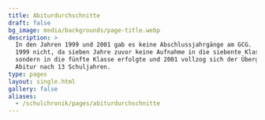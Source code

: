 ```yaml
---
title: Abiturdurchschnitte
draft: false
bg_image: media/backgrounds/page-title.webp
description: >
  In den Jahren 1999 und 2001 gab es keine Abschlussjahrgänge am GCG.
  1999 nicht, da sieben Jahre zuvor keine Aufnahme in die siebente Klasse,
  sondern in die fünfte Klasse erfolgte und 2001 vollzog sich der Übergang zum
  Abitur nach 13 Schuljahren.
type: pages
layout: single.html
gallery: false
aliases:
  - /schulchronik/pages/abiturdurchschnitte
---
```

<style>
#chart-container {
  position: relative;
  height: 50vh;
  overflow: hidden;
}
</style>

<div id="chart-container"></div>
<script>
  var dom = document.getElementById("chart-container");
  echarts.registerLocale("DE", {
    time: {
        month: [
            'Januar', 'Februar', 'März', 'April', 'Mai', 'Juni',
            'Juli', 'August', 'September', 'Oktober', 'November', 'Dezember'
        ],
        monthAbbr: [
            'Jan', 'Feb', 'Mar', 'Apr', 'Mai', 'Jun',
            'Jul', 'Aug', 'Sep', 'Okt', 'Nov', 'Dez'
        ],
        dayOfWeek: [
            'Sonntag', 'Montag', 'Dienstag', 'Mittwoch', 'Donnerstag', 'Freitag', 'Samstag'
        ],
        dayOfWeekAbbr: [
            'So', 'Mo', 'Di', 'Mi', 'Do', 'Fr', 'Sa'
        ]
    },
    legend: {
        selector: {
            all: 'Alle',
            inverse: 'Invertiert'
        }
    },
    toolbox: {
        brush: {
            title: {
                rect: 'Box Auswahl',
                polygon: 'Lasso Auswahl',
                lineX: 'Horizontale Auswahl',
                lineY: 'Vertikale Auswahl',
                keep: 'Bereich Auswahl',
                clear: 'Auswahl zurücksetzen'
            }
        },
        dataView: {
            title: 'Daten Ansicht',
            lang: ['Daten Ansicht', 'Schließen', 'Aktualisieren']
        },
        dataZoom: {
            title: {
                zoom: 'Zoom',
                back: 'Zoom zurücksetzen'
            }
        },
        magicType: {
            title: {
                line: 'Zu Liniendiagramm wechseln',
                bar: 'Zu Balkendiagramm wechseln',
                stack: 'Stapel',
                tiled: 'Kachel'
            }
        },
        restore: {
            title: 'Wiederherstellen'
        },
        saveAsImage: {
            title: 'Als Bild speichern',
            lang: ['Rechtsklick zum Speichern des Bildes']
        }
    },
    series: {
        typeNames: {
            pie: 'Tortendiagramm',
            bar: 'Balkendiagramm',
            line: 'Liniendiagramm',
            scatter: 'Streudiagramm',
            effectScatter: 'Welligkeits-Streudiagramm',
            radar: 'Radar-Karte',
            tree: 'Baum',
            treemap: 'Baumkarte',
            boxplot: 'Boxplot',
            candlestick: 'Kerzenständer',
            k: 'K Liniendiagramm',
            heatmap: 'Heatmap',
            map: 'Karte',
            parallel: 'Parallele Koordinatenkarte',
            lines: 'Liniendiagramm',
            graph: 'Beziehungsgrafik',
            sankey: 'Sankey-Diagramm',
            funnel: 'Trichterdiagramm',
            gauge: 'Meßanzeige',
            pictorialBar: 'Bildlicher Balken',
            themeRiver: 'Thematische Flusskarte',
            sunburst: 'Sonnenausbruch'
        }
    },
    aria: {
        general: {
            withTitle: 'Dies ist ein Diagramm über "{title}"',
            withoutTitle: 'Dies ist ein Diagramm'
        },
        series: {
            single: {
                prefix: '',
                withName: ' mit Typ {seriesType} namens {seriesName}.',
                withoutName: ' mit Typ {seriesType}.'
            },
            multiple: {
                prefix: '. Es besteht aus {seriesCount} Serienzählung.',
                withName: ' Die Serie {seriesId} ist ein {seriesType} welcher {seriesName} darstellt.',
                withoutName: ' Die {seriesId}-Reihe ist ein {seriesType}.',
                separator: {
                    middle: '',
                    end: ''
                }
            }
        },
        data: {
            allData: 'Die Daten sind wie folgt: ',
            partialData: 'Die ersten {displayCnt} Elemente sind: ',
            withName: 'die Daten für {name} sind {value}',
            withoutName: '{value}',
            separator: {
                middle: ',',
                end: '.'
            }
        }
    }
});
  var chart = echarts.init(dom, null, {
    renderer: "canvas",
    useDirtyRect: false,
    locale: "DE"
  });
  var option;
  jQuery.get("/data/abiturdurchschnitte.json",
    function (data) {
      chart.setOption(
        (option = {
          title: {
            text: "Abiturdurchschnitte",
          },
          tooltip: {
            trigger: "axis"
          },
          xAxis: {
            data: data['abiturdurchschnitte'].map(function (item) {
              return item['jahr'];
            })
          },
          yAxis: {
            min: 1.0,
            inverse: true
          },
          toolbox: {
            right: 10,
            feature: {
              dataZoom: {
                yAxisIndex: "none"
              },
              restore: {},
              saveAsImage: {}
            }
          },
          dataZoom: [
            {
              startValue: "1992"
            },
            {
              type: "inside"
            }
          ],
          visualMap: {
            top: 50,
            right: 10,
            precision: 1,
            pieces: [
              {
                gt: 0.9,
                lte: 1.0,
                color: "#005da9",
              },
              {
                gt: 1.0,
                lte: 1.5,
                color: "#0b9834"
              },
              {
                gt: 1.5,
                lte: 2.0,
                color: "#93CE07"
              },
              {
                gt: 2.0,
                lte: 2.5,
                color: "#FBDB0F"
              },
              /*{
                gt: 2.0,
                lte: 2.5,
                color: "#FC7D02"
              },*/
            ],
            outOfRange: {
              color: "#999"
            }
          },
          series: {
            name: "Abiturdurchschnitt",
            type: "line",
            data: data['abiturdurchschnitte'].map(function (item) {
              return item['schnitt'];
            }),
            markLine: {
              silent: true,
              lineStyle: {
                color: "#333"
              },
              data: [
                {
                  yAxis: 1.4
                },
                {
                  yAxis: 1.7
                },
                {
                  yAxis: 2.0
                },
                {
                  yAxis: 2.3
                }
              ]
            }
          }
        })
      );
    }
  );
  if (option && typeof option === "object") {
    chart.setOption(option);
  }
  window.addEventListener("resize", chart.resize);
</script>
